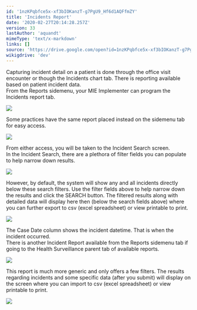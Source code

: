 ```yaml
---
id: '1nzKPqbfce5x-xf3bIOKanzT-g7PgU9_Hf6d1AQFfmZY'
title: 'Incidents Report'
date: '2020-02-27T20:14:28.257Z'
version: 33
lastAuthor: 'aquandt'
mimeType: 'text/x-markdown'
links: []
source: 'https://drive.google.com/open?id=1nzKPqbfce5x-xf3bIOKanzT-g7PgU9_Hf6d1AQFfmZY'
wikigdrive: 'dev'
---
```

Capturing incident detail on a patient is done through the office visit encounter or though the Incidents chart tab. There is reporting available based on patient incident data.  
From the Reports sidemenu, your MIE Implementer can program the Incidents report tab.

![](../incidents-report.assets/237900f82085bc1ff183093dbd43f538.png)

Some practices have the same report placed instead on the sidemenu tab for easy access.

![](../incidents-report.assets/14253110f70d4aa19564655e47896ee8.png)

From either access, you will be taken to the Incident Search screen.  
In the Incident Search, there are a plethora of filter fields you can populate to help narrow down results.

![](../incidents-report.assets/1dc46a2a861b55f693d5c3937ff63902.png)

However, by default, the system will show any and all incidents directly below these search filters. Use the filter fields above to help narrow down the results and click the SEARCH button. The filtered results along with detailed data will display here then (below the search fields above) where you can further export to csv (excel spreadsheet) or view printable to print.

![](../incidents-report.assets/dcbf2c0de633f12301135ac2ac6fdda8.png)

The Case Date column shows the incident datetime. That is when the incident occurred.  
There is another Incident Report available from the Reports sidemenu tab if going to the Health Surveillance parent tab of available reports.

![](../incidents-report.assets/8aec3c21fc8dcf1734f2a206296faf3f.png)

This report is much more generic and only offers a few filters. The results regarding incidents and some specific data (after you submit) will display on the screen where you can import to csv (excel spreadsheet) or view printable to print.

![](../incidents-report.assets/34bc708f4fe9931a24ad2e5d0b6ffa85.png)

